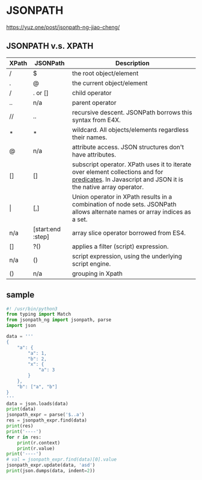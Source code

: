 # JSONPATH

https://yuz.one/post/jsonpath-ng-jiao-cheng/

## JSONPATH v.s. XPATH

| **XPath** | **JSONPath**      | **Description**                                              |
| --------- | ----------------- | ------------------------------------------------------------ |
| /         | $                 | the root object/element                                      |
| .         | @                 | the current object/element                                   |
| /         | . or []           | child operator                                               |
| ..        | n/a               | parent operator                                              |
| //        | ..                | recursive descent. JSONPath borrows this syntax from E4X.    |
| *         | *                 | wildcard. All objects/elements regardless their names.       |
| @         | n/a               | attribute access. JSON structures don't have attributes.     |
| []        | []                | subscript operator. XPath uses it to iterate over element collections and for [predicates](http://www.w3.org/TR/xpath#predicates). In Javascript and JSON it is the native array operator. |
| \|        | [,]               | Union operator in XPath results in a combination of node sets. JSONPath allows alternate names or array indices as a set. |
| n/a       | [start:end :step] | array slice operator borrowed from ES4.                      |
| []        | ?()               | applies a filter (script) expression.                        |
| n/a       | ()                | script expression, using the underlying script engine.       |
| ()        | n/a               | grouping in Xpath                                            |

## sample

```python
#! /usr/bin/python3
from typing import Match
from jsonpath_ng import jsonpath, parse
import json

data = '''
{
    "a": {
        "a": 1,
        "b": 2,
        "x": {
            "a": 3
        }
    },
    "b": ["a", "b"]
}
'''
data = json.loads(data)
print(data)
jsonpath_expr = parse('$..a')
res = jsonpath_expr.find(data)
print(res)
print('----')
for r in res:
    print(r.context)
    print(r.value)
print('----')
# val = jsonpath_expr.find(data)[0].value
jsonpath_expr.update(data, 'asd')
print(json.dumps(data, indent=2))
```

